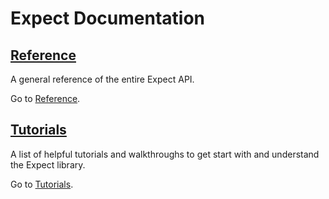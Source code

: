 # Expect Documentation

## [Reference](Reference)
A general reference of the entire Expect API.

Go to [Reference](Reference).

## [Tutorials](Tutorials)
A list of helpful tutorials and walkthroughs to get start with and understand
the Expect library.

Go to [Tutorials](Tutorials).
